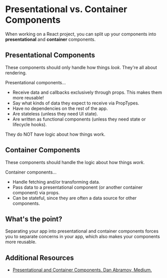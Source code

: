 # Presentational vs. Container Components

When working on a React project, you can split up your components into **presentational** and **container** components.

## Presentational Components

These components should only handle how things _look_. They're all about rendering.

Presentational components...

* Receive data and callbacks exclusively through props. This makes them more reusable!
* Say what kinds of data they expect to receive via PropTypes.
* Have no dependencies on the rest of the app.
* Are stateless (unless they need UI state).
* Are written as functional components (unless they need state or lifecycle hooks).

They do NOT have logic about how things work.

## Container Components

These components should handle the logic about how things _work_.

Container components...

* Handle fetching and/or transforming data.
* Pass data to a presentational component (or another container component) via props.
* Can be stateful, since they are often a data source for other components.

## What's the point?

Separating your app into presentational and container components forces you to separate concerns in your app, which also makes your components more reusable.

## Additional Resources

* [Presentational and Container Components. Dan Abramov, Medium.](https://medium.com/@dan_abramov/smart-and-dumb-components-7ca2f9a7c7d0)